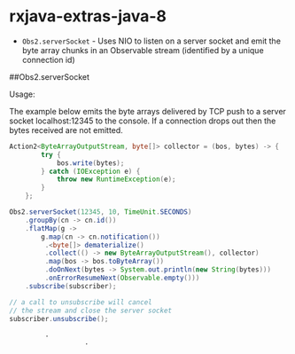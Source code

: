 # rxjava-extras-java-8

* `Obs2.serverSocket` - Uses NIO to listen on a server socket and emit the byte array chunks in an Observable stream (identified by a unique connection id)

##Obs2.serverSocket

Usage:

The example below emits the byte arrays delivered by TCP push to a server socket localhost:12345 to the console. If a connection drops out then the bytes received are not emitted.

```java
Action2<ByteArrayOutputStream, byte[]> collector = (bos, bytes) -> {
        try {
            bos.write(bytes);
        } catch (IOException e) {
            throw new RuntimeException(e);
        }
    };

Obs2.serverSocket(12345, 10, TimeUnit.SECONDS)
    .groupBy(cn -> cn.id())
    .flatMap(g -> 
        g.map(cn -> cn.notification())
         .<byte[]> dematerialize()
         .collect(() -> new ByteArrayOutputStream(), collector)
         .map(bos -> bos.toByteArray())
         .doOnNext(bytes -> System.out.println(new String(bytes)))
         .onErrorResumeNext(Observable.empty()))
    .subscribe(subscriber);

// a call to unsubscribe will cancel
// the stream and close the server socket
subscriber.unsubscribe();
```
             .
                       .
